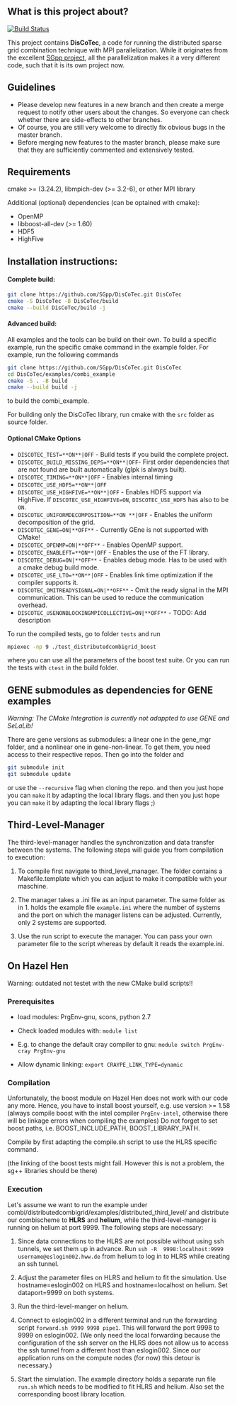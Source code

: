 What is this project about?
---------------------------
[![Build Status](https://simsgs.informatik.uni-stuttgart.de/jenkins/buildStatus/icon?job=DisCoTec-master)](https://simsgs.informatik.uni-stuttgart.de/jenkins/view/DisCoTec/job/DisCoTec-master/)

This project contains __DisCoTec__, a code for running the distributed sparse grid combination technique with MPI parallelization. While it originates from the excellent [SGpp project](https://github.com/SGpp/SGpp), all the parallelization makes it a very different code, such that it is its own project now.

Guidelines
---------
* Please develop new features in a new branch and then create a merge request to
  notify other users about the changes. So everyone can check whether there are
  side-effects to other branches.
* Of course, you are still very welcome to directly fix obvious bugs in the
  master branch.
* Before merging new features to the master branch, please make sure that they
are sufficiently commented and extensively tested.

Requirements
--------------
cmake >= (3.24.2),
libmpich-dev (>= 3.2-6), or other MPI library

Additional (optional) dependencies (can be optained with cmake):
- OpenMP
- libboost-all-dev (>= 1.60)
- HDF5
- HighFive 

Installation instructions: 
--------------------------
#### Complete build:
```bash
git clone https://github.com/SGpp/DisCoTec.git DisCoTec
cmake -S DisCoTec -B DisCoTec/build
cmake --build DisCoTec/build -j
```

#### Advanced build:

All examples and the tools can be build on their own. To build a specific example, run the specific cmake command in the example folder. For example, run the following commands
```bash
git clone https://github.com/SGpp/DisCoTec.git DisCoTec
cd DisCoTec/examples/combi_example
cmake -S . -B build
cmake --build build -j
```
to build the combi_example.


For building only the DisCoTec library, run cmake with the `src` folder as source folder.

#### Optional CMake Options
- `DISCOTEC_TEST=**ON**|OFF` - Build tests if you build the complete project.
- `DISCOTEC_BUILD_MISSING_DEPS=**ON**|OFF`- First order dependencies that are not found are built automatically (glpk is always built).
- `DISCOTEC_TIMING=**ON**|OFF` - Enables internal timing
- `DISCOTEC_USE_HDF5=**ON**|OFF`
- `DISCOTEC_USE_HIGHFIVE=**ON**|OFF` - Enables HDF5 support via HighFive. If `DISCOTEC_USE_HIGHFIVE=ON`, `DISCOTEC_USE_HDF5` has also to be `ON`.
- `DISCOTEC_UNIFORMDECOMPOSITION=**ON **|OFF` - Enables the uniform decomposition of the grid.
- `DISCOTEC_GENE=ON|**OFF**` - Currently GEne is not supported with CMake!
- `DISCOTEC_OPENMP=ON|**OFF**` - Enables OpenMP support.
- `DISCOTEC_ENABLEFT=**ON**|OFF` - Enables the use of the FT library.
- `DISCOTEC_DEBUG=ON|**OFF**` - Enables debug mode. Has to be used with a cmake debug build mode.
- `DISCOTEC_USE_LTO=**ON**|OFF` - Enables link time optimization if the compiler supports it.
- `DISCOTEC_OMITREADYSIGNAL=ON|**OFF**` - Omit the ready signal in the MPI communication. This can be used to reduce the communication overhead.
- `DISCOTEC_USENONBLOCKINGMPICOLLECTIVE=ON|**OFF**` - TODO: Add description


To run the compiled tests, go to folder `tests` and run
```bash
mpiexec -np 9 ./test_distributedcombigrid_boost
```
where you can use all the parameters of the boost test suite.
Or you can run the tests with `ctest` in the build folder.


GENE submodules as dependencies for GENE examples
----------------
_Warning: The CMake Integration is currently not adappted to use GENE and SeLaLib!_

There are gene versions as submodules: a linear one in the gene_mgr folder, and 
a nonlinear one in gene-non-linear. To get them, you need access to their 
respective repos. Then go into the folder and

``` bash
git submodule init
git submodule update
```
or use the `--recursive` flag when cloning the repo.
and then you just hope you can `make` it by adapting the local library flags.
and then you just hope you can `make` it by adapting the local library flags ;)

Third-Level-Manager
-------------------
The third-level-manager handles the synchronization and data transfer between
the systems. The following steps will guide you from compilation to execution:

1. To compile first navigate to third_level_manager.
   The folder contains a Makefile.template which you can adjust to make it
   compatible with your maschine.

2. The manager takes a .ini file as an input parameter. The same folder as in 1.
   holds the example file `example.ini` where the number of systems and the port
   on which the manager listens can be adjusted. Currently, only 2 systems are
   supported.

3. Use the run script to execute the manager. You can pass your own parameter
   file to the script whereas by default it reads the example.ini.

On Hazel Hen
------------

Warning: outdated not testet with the new CMake build scripts!!

### Prerequisites

* load modules: PrgEnv-gnu, scons, python 2.7

* Check loaded modules with:
  `module list`

* E.g. to change the default cray compiler to gnu:
  `module switch PrgEnv-cray PrgEnv-gnu`

* Allow dynamic linking:
  `export CRAYPE_LINK_TYPE=dynamic`

### Compilation

Unfortunately, the boost module on Hazel Hen does not work with our code any
more. Hence, you have to install boost yourself, e.g. use version >= 1.58
(always compile boost with the intel compiler `PrgEnv-intel`, otherwise there
will be linkage errors when compiling the examples) Do not forget to set boost
paths, i.e. BOOST_INCLUDE_PATH, BOOST_LIBRARY_PATH.

Compile by first adapting the compile.sh script to use the HLRS specific
command.

(the linking of the boost tests might fail. However this is not a problem, the
sg++ libraries should be there)

### Execution

Let's assume we want to run the example under
combi/distributedcombigrid/examples/distributed_third_level/ and distribute our
combischeme to **HLRS** and **helium**, while the third-level-manager is running
on helium at port 9999. The following steps are necessary:

1. Since data connections to the HLRS are not possible without using ssh
   tunnels, we set them up in advance. Run `ssh -R  9998:localhost:9999
   username@eslogin002.hww.de` from helium to log in to HLRS while creating an
   ssh tunnel.

2. Adjust the parameter files on HLRS and helium to fit the simulation. Use
   hostname=eslogin002 on HLRS and hostname=localhost on helium. Set
   dataport=9999 on both systems.

3. Run the third-level-manger on helium.

4. Connect to eslogin002 in a different terminal and run the forwarding
   script `forward.sh 9999 9998 pipe1`. This will forward the port 9998 to 9999
   on eslogin002. (We only need the local forwarding because the configuration
   of the ssh server on the HLRS does not allow us to access the ssh tunnel
   from a different host than eslogin002. Since our application runs on the
   compute nodes (for now) this detour is necessary.)

5. Start the simulation. The example directory holds a separate run file
   `run.sh` which needs to be modified to fit HLRS and helium. Also set the
   corresponding boost library location.
